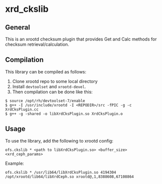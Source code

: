 # xrd_ckslib
## General
This is an xrootd checksum plugin that provides Get and Calc methods for checksum retrieval/calculation.

## Compilation
This library can be compiled as follows:
1. Clone xrootd repo to some local directory <REPODIR>
2. Install `devtoolset` and `xrootd-devel`.
3. Then compilation can be done like this:
```
$ source /opt/rh/devtoolset-7/enable
$ g++ -I /usr/include/xrootd -I <REPODIR>/src -fPIC -g -c XrdCksPlugin.cc
$ g++ -g -shared -o libXrdCksPlugin.so XrdCksPlugin.o
```

## Usage
To use the library, add the following to xrootd config:
```
ofs.ckslib * <path to libXrdCksPlugin.so> <buffer_size> <xrd_ceph_params>
```
Example:
```
ofs.ckslib * /usr/lib64/libXrdCksPlugin.so 4194304 /opt/xrootd/lib64/libXrdCeph.so xrootd@,1,8388608,67108864
```
